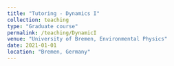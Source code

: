 ```yaml
---
title: "Tutoring - Dynamics I"
collection: teaching
type: "Graduate course"
permalink: /teaching/DynamicI
venue: "University of Bremen, Environmental Physics"
date: 2021-01-01
location: "Bremen, Germany"
---
```


